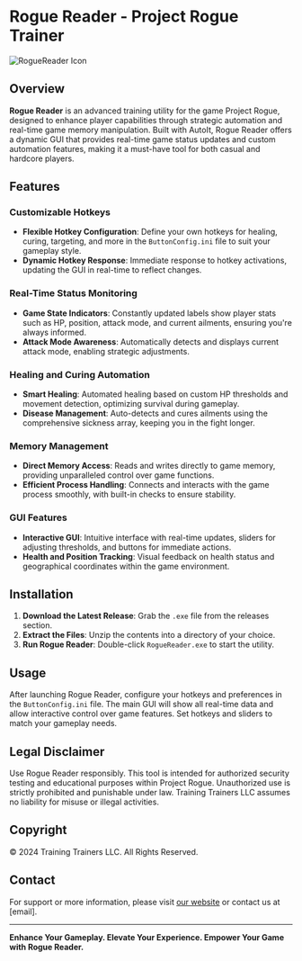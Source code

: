 # Rogue Reader - Project Rogue Trainer

![RogueReader Icon](path/to/icon.png)

## Overview
**Rogue Reader** is an advanced training utility for the game Project Rogue, designed to enhance player capabilities through strategic automation and real-time game memory manipulation. Built with AutoIt, Rogue Reader offers a dynamic GUI that provides real-time game status updates and custom automation features, making it a must-have tool for both casual and hardcore players.

## Features

### Customizable Hotkeys
- **Flexible Hotkey Configuration**: Define your own hotkeys for healing, curing, targeting, and more in the `ButtonConfig.ini` file to suit your gameplay style.
- **Dynamic Hotkey Response**: Immediate response to hotkey activations, updating the GUI in real-time to reflect changes.

### Real-Time Status Monitoring
- **Game State Indicators**: Constantly updated labels show player stats such as HP, position, attack mode, and current ailments, ensuring you're always informed.
- **Attack Mode Awareness**: Automatically detects and displays current attack mode, enabling strategic adjustments.

### Healing and Curing Automation
- **Smart Healing**: Automated healing based on custom HP thresholds and movement detection, optimizing survival during gameplay.
- **Disease Management**: Auto-detects and cures ailments using the comprehensive sickness array, keeping you in the fight longer.

### Memory Management
- **Direct Memory Access**: Reads and writes directly to game memory, providing unparalleled control over game functions.
- **Efficient Process Handling**: Connects and interacts with the game process smoothly, with built-in checks to ensure stability.

### GUI Features
- **Interactive GUI**: Intuitive interface with real-time updates, sliders for adjusting thresholds, and buttons for immediate actions.
- **Health and Position Tracking**: Visual feedback on health status and geographical coordinates within the game environment.

## Installation

1. **Download the Latest Release**: Grab the `.exe` file from the releases section.
2. **Extract the Files**: Unzip the contents into a directory of your choice.
3. **Run Rogue Reader**: Double-click `RogueReader.exe` to start the utility.

## Usage

After launching Rogue Reader, configure your hotkeys and preferences in the `ButtonConfig.ini` file. The main GUI will show all real-time data and allow interactive control over game features. Set hotkeys and sliders to match your gameplay needs.

## Legal Disclaimer
Use Rogue Reader responsibly. This tool is intended for authorized security testing and educational purposes within Project Rogue. Unauthorized use is strictly prohibited and punishable under law. Training Trainers LLC assumes no liability for misuse or illegal activities.

## Copyright
© 2024 Training Trainers LLC. All Rights Reserved.

## Contact
For support or more information, please visit [our website](#) or contact us at [email].

---

**Enhance Your Gameplay. Elevate Your Experience. Empower Your Game with Rogue Reader.**

